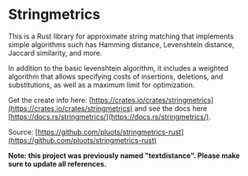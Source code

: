 # Stringmetrics

This is a Rust library for approximate string matching that implements simple
algorithms such has Hamming distance, Levenshtein distance, Jaccard similarity,
and more.

In addition to the basic levenshtein algorithm, it includes a weighted algorithm
that allows specifying costs of insertions, deletions, and substitutions, as
well as a maximum limit for optimization.

Get the create info here:
[https://crates.io/crates/stringmetrics](https://crates.io/crates/stringmetrics)
and see the docs here
[https://docs.rs/stringmetrics/](https://docs.rs/stringmetrics/).

Source:
[https://github.com/pluots/stringmetrics-rust](https://github.com/pluots/stringmetrics-rust)

**Note: this project was previously named "textdistance". Please make sure to
update all references.**
